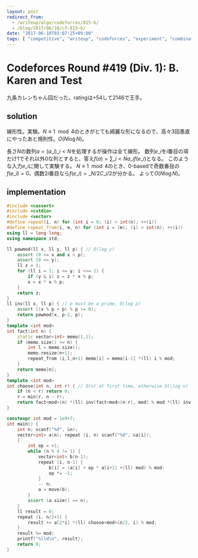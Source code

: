 ```yaml
---
layout: post
redirect_from:
  - /writeup/algo/codeforces/815-b/
  - /blog/2017/06/18/cf-815-b/
date: "2017-06-18T03:07:25+09:00"
tags: [ "competitive", "writeup", "codeforces", "experiment", "combination", "linearity" ]
---
```


# Codeforces Round #419 (Div. 1): B. Karen and Test

九条カレンちゃん回だった。ratingは$+54$して$2146$で王手。

## solution

線形性。実験。$N \equiv 1 \mod 4$のときがとても綺麗な形になるので、高々$3$回愚直にやったあと規則性。$O(N \log N)$。

長さ$N$の数列$a = ( a\_i )\_{i \lt N}$を処理するが操作は全て線形。
数列$e\_i$を$i$番目の項だけ$1$でそれ以外$0$な列とすると、答え$f(a) = \sum\_{i \lt N} a\_i f(e\_i)$となる。
このような入力$e\_i$に関して実験する。
$N \equiv 1 \mod 4$のとき、$0$-basedで奇数番目の$f(e\_i) = 0$、偶数$2i$番目なら$f(e\_i) = {}\_{N/2}C\_{i/2}$が分かる。
よって$O(N \log N)$。

## implementation

``` c++
#include <cassert>
#include <cstdio>
#include <vector>
#define repeat(i, n) for (int i = 0; (i) < int(n); ++(i))
#define repeat_from(i, m, n) for (int i = (m); (i) < int(n); ++(i))
using ll = long long;
using namespace std;

ll powmod(ll x, ll y, ll p) { // O(log y)
    assert (0 <= x and x < p);
    assert (0 <= y);
    ll z = 1;
    for (ll i = 1; i <= y; i <<= 1) {
        if (y & i) z = z * x % p;
        x = x * x % p;
    }
    return z;
}
ll inv(ll x, ll p) { // p must be a prime, O(log p)
    assert ((x % p + p) % p != 0);
    return powmod(x, p-2, p);
}
template <int mod>
int fact(int n) {
    static vector<int> memo(1,1);
    if (memo.size() <= n) {
        int l = memo.size();
        memo.resize(n+1);
        repeat_from (i,l,n+1) memo[i] = memo[i-1] *(ll) i % mod;
    }
    return memo[n];
}
template <int mod>
int choose(int n, int r) { // O(n) at first time, otherwise O(\log n)
    if (n < r) return 0;
    r = min(r, n - r);
    return fact<mod>(n) *(ll) inv(fact<mod>(n-r), mod) % mod *(ll) inv(fact<mod>(r), mod) % mod;
}

constexpr int mod = 1e9+7;
int main() {
    int n; scanf("%d", &n);
    vector<int> a(n); repeat (i, n) scanf("%d", &a[i]);
    {
        int op = +1;
        while (n % 4 != 1) {
            vector<int> b(n-1);
            repeat (i, n-1) {
                b[i] = (a[i] + op * a[i+1] +(ll) mod) % mod;
                op *= -1;
            }
            -- n;
            a = move(b);
        }
        assert (a.size() == n);
    }
    ll result = 0;
    repeat (i, n/2+1) {
        result += a[2*i] *(ll) choose<mod>(n/2, i) % mod;
    }
    result %= mod;
    printf("%lld\n", result);
    return 0;
}
```
